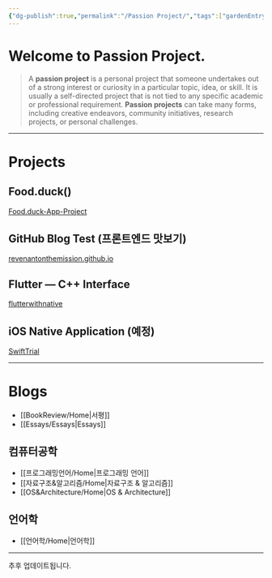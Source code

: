 ```yaml
---
{"dg-publish":true,"permalink":"/Passion Project/","tags":["gardenEntry"],"created":"2024-02-05T19:54:15.233+09:00","updated":"2024-05-21T15:55:02.548+09:00"}
---
```



# Welcome to Passion Project.

>   A **passion project** is a personal project that someone undertakes out of a strong interest or curiosity in a particular topic, idea, or skill.  It is usually a self-directed project that is not tied to any specific academic or professional requirement.  **Passion projects** can take many forms, including creative endeavors, community initiatives, research projects, or personal challenges.

---

# Projects

## Food.duck()

[Food.duck-App-Project](https://github.com/JennaEscher/Food.duck-App-Project)

## GitHub Blog Test (프론트엔드 맛보기)

[revenantonthemission.github.io](https://github.com/revenantonthemission/revenantonthemission.github.io)

## Flutter — C++ Interface

[flutterwithnative](https://github.com/revenantonthemission/flutterwithnative)

## iOS Native Application (예정)

[SwiftTrial](https://github.com/revenantonthemission/SwiftTrial)

---

# Blogs

+ [[BookReview/Home\|서평]]
+ [[Essays/Essays\|Essays]]

## 컴퓨터공학

+ [[프로그래밍언어/Home\|프로그래밍 언어]]
+ [[자료구조&알고리즘/Home\|자료구조 & 알고리즘]]
+ [[OS&Architecture/Home\|OS & Architecture]]

## 언어학

+ [[언어학/Home\|언어학]]

---

추후 업데이트됩니다.